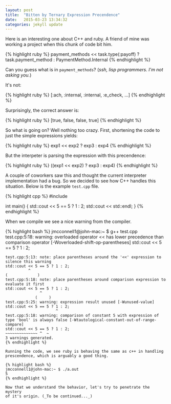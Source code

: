 ```yaml
---
layout: post
title:  "Bitten by Ternary Expression Precendence"
date:   2015-03-23 13:34:32
categories: jekyll update
---
```

Here is an interesting one about C++ and ruby. A friend of mine was
working a project when this chunk of code bit him.

{% highlight ruby %}
payment_methods << task.type(:payoff) ? task.payment_method : PaymentMethod.Internal
{% endhighlight %}

Can you guess what is in `payment_methods`? (_ssh, lisp programmers.
I'm not asking you._)

It's not:

{% highlight ruby %}
[:ach, :internal, :internal, :e_check, ...]
{% endhighlight %}

Surprisingly, the correct answer is:

{% highlight ruby %}
[true, false, false, true]
{% endhighlight %}

So what is going on? Well nothing too crazy.
First, shortening the code to just the simple expressions yields:

{% highlight ruby %}
  exp1 << exp2 ? exp3 : exp4
{% endhighlight %}

But the interpeter is parsing the expression with this precendence:

{% highlight ruby %}
  ((exp1 << exp2) ? exp3 : exp4)
{% endhighlight %}

A couple of coworkers saw this and thought the current interpreter
implementation had a bug. So we decided to see how C++ handles
this situation. Below is the example `test.cpp` file.

{% highlight cpp %}
#include<iostream>

int main()
{
  std::cout << 5 == 5 ? 1 : 2;
  std::cout << std::endl;
}
{% endhighlight %}

When we compile we see a nice warning from the compiler.

{% highlight bash %}
jmcconnell1@john-mac:~ $ g++ test.cpp
test.cpp:5:18: warning: overloaded operator << has lower precedence than comparison operator [-Woverloaded-shift-op-parentheses]
  std::cout << 5 == 5 ? 1 : 2;
  ~~~~~~~~~~~~~~ ^  ~
test.cpp:5:13: note: place parentheses around the '<<' expression to silence this warning
  std::cout << 5 == 5 ? 1 : 2;
            ^
  (             )
test.cpp:5:18: note: place parentheses around comparison expression to evaluate it first
  std::cout << 5 == 5 ? 1 : 2;
                 ^
               (     )
test.cpp:5:25: warning: expression result unused [-Wunused-value]
  std::cout << 5 == 5 ? 1 : 2;
                        ^
test.cpp:5:18: warning: comparison of constant 5 with expression of type 'bool' is always false [-Wtautological-constant-out-of-range-compare]
  std::cout << 5 == 5 ? 1 : 2;
  ~~~~~~~~~~~~~~ ^  ~
3 warnings generated.
{% endhighlight %}

Running the code, we see ruby is behaving the same as c++ in handling
prescendence, which is arguably a good thing.

{% highlight bash %}
jmcconnell1@john-mac:~ $ ./a.out
5
{% endhighlight %}

Now that we understand the behavior, let's try to penetrate the mystery
of it's origin. (_To be continued..._)
